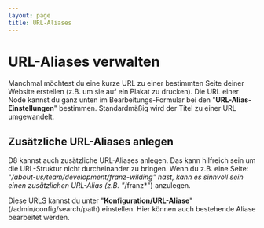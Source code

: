 ```yaml
---
layout: page
title: URL-Aliases
---
```


# URL-Aliases verwalten

Manchmal möchtest du eine kurze URL zu einer bestimmten Seite deiner Website
erstellen (z.B. um sie auf ein Plakat zu drucken). Die URL einer Node kannst du
ganz unten im Bearbeitungs-Formular bei den "**URL-Alias-Einstellungen**"
bestimmen. Standardmäßig wird der Titel zu einer URL umgewandelt.


## Zusätzliche URL-Aliases anlegen

D8 kannst auch zusätzliche URL-Aliases anlegen. Das kann hilfreich sein um die
URL-Struktur nicht durcheinander zu bringen. Wenn du z.B. eine Seite:
"*/about-us/team/development/franz-wilding" hast, kann es sinnvoll sein einen
zusätzlichen URL-Alias (z.B. "*/franz*") anzulegen.

Diese URLS kannst du unter "**Konfiguration/URL-Aliase**"
(/admin/config/search/path) einstellen. Hier können auch bestehende Aliase
bearbeitet werden.
